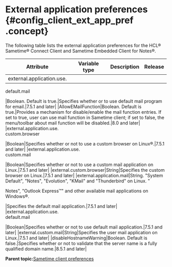 # External application preferences {#config_client_ext_app_pref .concept}

The following table lists the external application preferences for the HCL® Sametime® Connect Client and Sametime Embedded Client for Notes®.

|Attribute|Variable type|Description|Release|
|---------|-------------|-----------|-------|
|external.application.use.  
 default.mail

|Boolean. Default is true.|Specifies whether or to use default mail program for email.|7.5.1 and later|
|AllowEMailFunction|Boolean. Default is true.|Provides a mechanism for disable/enable the mail function entries. If set to true, user can use mail function in Sametime client; if set to false, the menu/toolbar about mail function will be disabled.|8.0 and later|
|external.application.use.  
 custom.browser

|Boolean|Specifies whether or not to use a custom browser on Linux®.|7.5.1 and later|
|external.application.use.  
 custom.mail

|Boolean|Specifies whether or not to use a custom mail application on Linux.|7.5.1 and later|
|external.custom.browser|String|Specifies the custom browser on Linux.|7.5.1 and later|
|external.application.mail|String. "System Default", "Notes", "Evolution", "KMail" and "Thunderbird" on Linux. "

Notes", "Outlook Express™" and other available mail applications on Windows®.

|Specifies the default mail application.|7.5.1 and later|
|external.application.use.  
 default.mail

|Boolean|Specifies whether or not to use default mail application.|7.5.1 and later|
|external.custom.mail|String|Specifies the user mail application on Linux.|7.5.1 and later|
|disableHostnameWarning|Boolean. Default is false.|Specifies whether or not to validate that the server name is a fully qualified domain name.|8.5.1 and later|

**Parent topic:**[Sametime client preferences](config_client_pref_tables.md)

